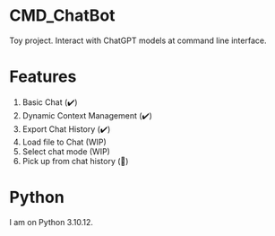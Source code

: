 # CMD_ChatBot
Toy project. Interact with ChatGPT models at command line interface. 

# Features
1. Basic Chat (:heavy_check_mark:)
2. Dynamic Context Management (:heavy_check_mark:)
3. Export Chat History (:heavy_check_mark:)
4. Load file to Chat (WIP)
5. Select chat mode (WIP)
6. Pick up from chat history (:thinking:)


# Python
I am on Python 3.10.12.